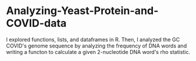 # Analyzing-Yeast-Protein-and-COVID-data
I explored functions, lists, and dataframes in R. Then, I analyzed the GC COVID's genome sequence by analyzing the frequency of DNA words and writing a functon to calculate a given 2-nucleotide DNA word's rho statistic.

